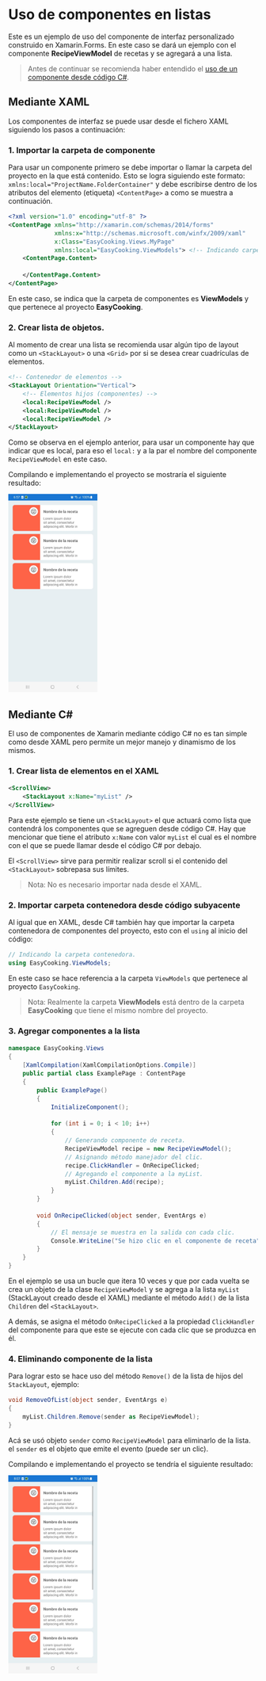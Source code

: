 # Uso de componentes en listas

Este es un ejemplo de uso del componente de interfaz personalizado construido en Xamarin.Forms. En este caso se dará un ejemplo con el componente **RecipeViewModel** de recetas y se agregará a una lista.

> Antes de continuar se recomienda haber entendido el [uso de un componente desde código C#](./use_component.md).

## Mediante XAML

Los componentes de interfaz se puede usar desde el fichero XAML siguiendo los pasos a continuación:

### 1. Importar la carpeta de componente

Para usar un componente primero se debe importar o llamar la carpeta del proyecto en la que está contenido. Esto se logra siguiendo este formato: `xmlns:local="ProjectName.FolderContainer"` y debe escribirse dentro de los atributos del elemento (etiqueta) `<ContentPage>` a como se muestra a continuación.

~~~ xml
<?xml version="1.0" encoding="utf-8" ?>
<ContentPage xmlns="http://xamarin.com/schemas/2014/forms"
             xmlns:x="http://schemas.microsoft.com/winfx/2009/xaml"
             x:Class="EasyCooking.Views.MyPage"
             xmlns:local="EasyCooking.ViewModels"> <!-- Indicando carpeta de componentes -->
    <ContentPage.Content>

    </ContentPage.Content>
</ContentPage>
~~~

En este caso, se indica que la carpeta de componentes es **ViewModels** y que pertenece al proyecto **EasyCooking**.

### 2. Crear lista de objetos.

Al momento de crear una lista se recomienda usar algún tipo de layout como un `<StackLayout>` o una `<Grid>` por si se desea crear cuadrículas de elementos.

~~~ xml
<!-- Contenedor de elementos -->
<StackLayout Orientation="Vertical">
    <!-- Elementos hijos (componentes) -->
    <local:RecipeViewModel />
    <local:RecipeViewModel />
    <local:RecipeViewModel />
</StackLayout>
~~~

Como se observa en el ejemplo anterior, para usar un componente hay que indicar que es local, para eso el `local:` y a la par el nombre del componente `RecipeViewModel` en este caso.

Compilando e implementando el proyecto se mostraría el siguiente resultado:

<img src="./imgs/img1.jpeg" alt="Uso de componente desde XAML" style="max-height: 400px;"/> 


## Mediante C# 

El uso de componentes de Xamarin mediante código C# no es tan simple como desde XAML pero permite un mejor manejo y dinamismo de los mismos.

### 1. Crear lista de elementos en el XAML

~~~ xml
<ScrollView>
    <StackLayout x:Name="myList" />
</ScrollView>
~~~

Para este ejemplo se tiene un `<StackLayout>` el que actuará como lista que contendrá los componentes que se agreguen desde código C#. Hay que mencionar que tiene el atributo `x:Name` con valor `myList` el cual es el nombre con el que se puede llamar desde el código C# por debajo.

El `<ScrollView>` sirve para permitir realizar scroll si el contenido del `<StackLayout>` sobrepasa sus límites.

> Nota: No es necesario importar nada desde el XAML.

### 2. Importar carpeta contenedora desde código subyacente

Al igual que en XAML, desde C# también hay que importar la carpeta contenedora de componentes del proyecto, esto con el `using` al inicio del código:

~~~ C#
// Indicando la carpeta contenedora.
using EasyCooking.ViewModels;
~~~

En este caso se hace referencia a la carpeta `ViewModels` que pertenece al proyecto `EasyCooking`.

> Nota: Realmente la carpeta **ViewModels** está dentro de la carpeta **EasyCooking** que tiene el mismo nombre del proyecto.

### 3. Agregar componentes a la lista

~~~ C#
namespace EasyCooking.Views
{
    [XamlCompilation(XamlCompilationOptions.Compile)]
    public partial class ExamplePage : ContentPage
    {
        public ExamplePage()
        {
            InitializeComponent();

            for (int i = 0; i < 10; i++)
            {
                // Generando componente de receta.
                RecipeViewModel recipe = new RecipeViewModel();
                // Asignando método manejador del clic.
                recipe.ClickHandler = OnRecipeClicked;
                // Agregando el componente a la myList.
                myList.Children.Add(recipe);
            }
        }

        void OnRecipeClicked(object sender, EventArgs e)
        {
            // El mensaje se muestra en la salida con cada clic.
            Console.WriteLine("Se hizo clic en el componente de receta");
        }
    }
}
~~~

En el ejemplo se usa un bucle que itera 10 veces y que por cada vuelta se crea un objeto de la clase `RecipeViewModel` y se agrega a la lista `myList` (StackLayout creado desde el XAML) mediante el método `Add()` de la lista `Children` del `<StackLayout>`.

A demás, se asigna el método `OnRecipeClicked` a la propiedad `ClickHandler` del componente para que este se ejecute con cada clic que se produzca en él.

### 4. Eliminando componente de la lista

Para lograr esto se hace uso del método `Remove()` de la lista de hijos del `StackLayout`, ejemplo:

~~~ C#
void RemoveOfList(object sender, EventArgs e)
{
    myList.Children.Remove(sender as RecipeViewModel);
}
~~~

Acá se usó objeto `sender` como `RecipeViewModel` para eliminarlo de la lista. el `sender` es el objeto que emite el evento (puede ser un clic).

Compilando e implementando el proyecto se tendría el siguiente resultado:

<img src="./imgs/img2.jpeg" alt="Uso de componente desde código C#" style="max-height: 400px;">
